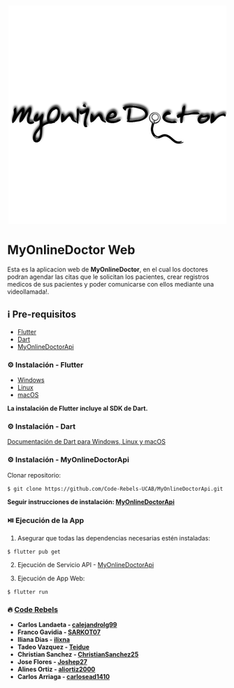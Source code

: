 <p align='center'>
    <img src='./assets/MyOnlineDoctor.png'>
</p>

# MyOnlineDoctor Web

Esta es la aplicacion web de **MyOnlineDoctor**, en el cual los doctores podran agendar las citas que le solicitan los pacientes, crear registros medicos de sus pacientes y poder comunicarse con ellos mediante una videollamada!.

## ℹ️ Pre-requisitos

- [Flutter](https://flutter.dev/)
- [Dart](https://dart.dev/)
- [MyOnlineDoctorApi](https://github.com/Code-Rebels-UCAB/MyOnlineDoctorApi)

### ⚙️ Instalación - Flutter

- [Windows](https://docs.flutter.dev/get-started/install/windows)
- [Linux](https://docs.flutter.dev/get-started/install/linux)
- [macOS](https://docs.flutter.dev/get-started/install/macos)

**La instalación de Flutter incluye al SDK de Dart.**

### ⚙️ Instalación - Dart

[Documentación de Dart para Windows, Linux y macOS](https://dart.dev/get-dart)

### ⚙️ Instalación - MyOnlineDoctorApi

Clonar repositorio:

```
$ git clone https://github.com/Code-Rebels-UCAB/MyOnlineDoctorApi.git
```

**Seguir instrucciones de instalación: [MyOnlineDoctorApi](https://github.com/Code-Rebels-UCAB/MyOnlineDoctorApi)**

### ⏯️ Ejecución de la App

1. Asegurar que todas las dependencias necesarias estén instaladas:

```
$ flutter pub get
```

2. Ejecución de Servicio API - [MyOnlineDoctorApi](https://github.com/Code-Rebels-UCAB/MyOnlineDoctorApi)

3. Ejecución de App Web:

```
$ flutter run
```

### 🔥 [Code Rebels](https://github.com/Code-Rebels-UCAB)

- **Carlos Landaeta - [calejandrolg99](https://github.com/calejandrolg99)**
- **Franco Gavidia - [SARKOT07](https://github.com/SARKOT07)**
- **Iliana Dias - [ilixna](https://github.com/ilixna)**
- **Tadeo Vazquez - [Teidue](https://github.com/Teidue)**
- **Christian Sanchez - [ChristianSanchez25](https://github.com/ChristianSanchez25)**
- **Jose Flores - [Joshep27](https://github.com/Joshep27)**
- **Alines Ortiz - [aliortiz2000](https://github.com/aliortiz2000)**
- **Carlos Arriaga - [carlosead1410](https://github.com/carlosead1410)**
